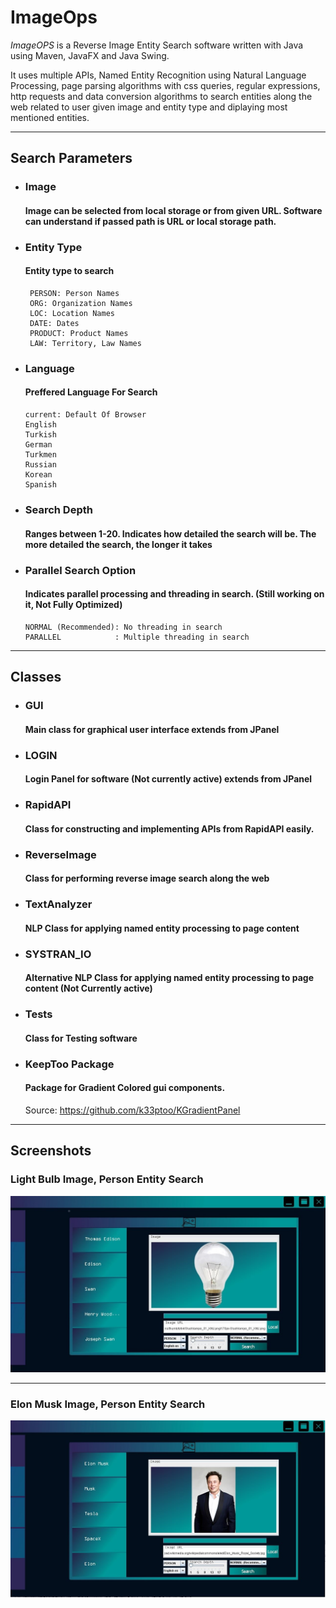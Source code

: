 # ImageOps 
*ImageOPS* is a Reverse Image Entity Search software written with Java using Maven, JavaFX and Java Swing. 

It uses multiple APIs, Named Entity Recognition using Natural Language Processing, page parsing algorithms with css queries, regular expressions, http requests and data conversion algorithms to search entities along the web related to user given image and entity type and diplaying most mentioned entities.

---
## Search Parameters

* ### Image
  #### Image can be selected from local storage or from given URL. Software can understand if passed path is URL or local storage path.

* ### Entity Type 
  #### Entity type to search

       PERSON: Person Names
       ORG: Organization Names
       LOC: Location Names
       DATE: Dates
       PRODUCT: Product Names
       LAW: Territory, Law Names

* ### Language
  #### Preffered Language For Search
  
      current: Default Of Browser
      English  
      Turkish 
      German 
      Turkmen 
      Russian 
      Korean 
      Spanish 
      
* ### Search Depth
  #### Ranges between 1-20. Indicates how detailed the search will be. The more detailed the search, the longer it takes

* ### Parallel Search Option 
  #### Indicates parallel processing and threading in search. (Still working on it, Not Fully Optimized)
  
      NORMAL (Recommended): No threading in search
      PARALLEL            : Multiple threading in search
      
      
--- 

## Classes

* ### GUI
  #### Main class for graphical user interface extends from JPanel
  
* ### LOGIN
  #### Login Panel for software (Not currently active) extends from JPanel
  
* ### RapidAPI
  #### Class for constructing and implementing APIs from RapidAPI easily.
  
* ### ReverseImage
  #### Class for performing reverse image search along the web
  
* ### TextAnalyzer
  #### NLP Class for applying named entity processing to page content
  
* ### SYSTRAN_IO
  #### Alternative NLP Class for applying named entity processing to page content (Not Currently active)
  
* ### Tests
  #### Class for Testing software
  
* ### KeepToo Package
  #### Package for Gradient Colored gui components.
  Source: https://github.com/k33ptoo/KGradientPanel 
  
---

## Screenshots
 
### Light Bulb Image, Person Entity Search 

![alttext](screenshots/SS2.JPG)
 
 ---
 
### Elon Musk Image, Person Entity Search
![alttext](screenshots/SS1.JPG)



  
  
  
  


  
  
  

      
